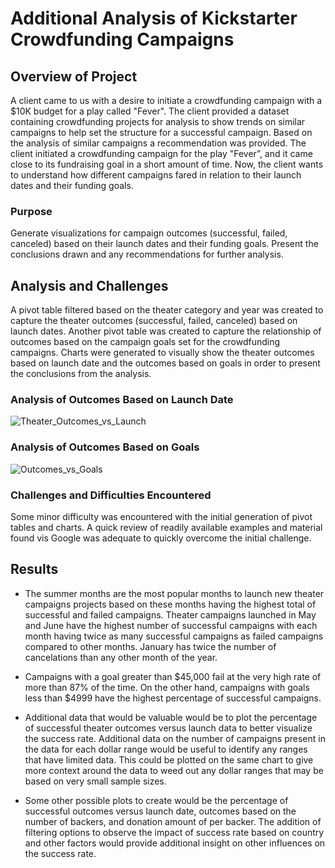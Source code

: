 # Additional Analysis of Kickstarter Crowdfunding Campaigns

## Overview of Project
A client came to us with a desire to initiate a crowdfunding campaign with a $10K budget for a play called "Fever".  The client provided a dataset containing crowdfunding projects for analysis to show trends on similar campaigns to help set the structure for a successful campaign.  Based on the analysis of similar campaigns a recommendation was provided.  The client initiated a crowdfunding campaign for the play "Fever”, and it came close to its fundraising goal in a short amount of time. Now, the client wants to understand how different campaigns fared in relation to their launch dates and their funding goals. 

### Purpose
Generate visualizations for campaign outcomes (successful, failed, canceled) based on their launch dates and their funding goals.  Present the conclusions drawn and any recommendations for further analysis. 

## Analysis and Challenges
A pivot table filtered based on the theater category and year was created to capture the theater outcomes (successful, failed, canceled) based on launch dates.  Another pivot table was created to capture the relationship of outcomes based on the campaign goals set for the crowdfunding campaigns. Charts were generated to visually show the theater outcomes based on launch date and the outcomes based on goals in order to present the conclusions from the analysis.  

### Analysis of Outcomes Based on Launch Date
![Theater_Outcomes_vs_Launch](https://user-images.githubusercontent.com/89653470/132988273-7dfc2fc9-3fab-47a2-ac8f-344ab2dd0d04.png)

### Analysis of Outcomes Based on Goals
![Outcomes_vs_Goals](https://user-images.githubusercontent.com/89653470/132988279-85ea01ca-9658-40a1-9523-b3e0aba3d98b.png)

### Challenges and Difficulties Encountered
Some minor difficulty was encountered with the initial generation of pivot tables and charts.  A quick review of readily available examples and material found vis Google was adequate to quickly overcome the initial challenge.  

## Results
- The summer months are the most popular months to launch new theater campaigns projects based on these months having the highest total of successful and failed campaigns. Theater campaigns launched in May and June have the highest number of successful campaigns with each month having twice as many successful campaigns as failed campaigns compared to other months.  January has twice the number of cancelations than any other month of the year.

- Campaigns with a goal greater than $45,000 fail at the very high rate of more than 87% of the time.  On the other hand, campaigns with goals less than $4999 have the highest percentage of successful campaigns. 
 
- Additional data that would be valuable would be to plot the percentage of successful theater outcomes versus launch data to better visualize the success rate.  Additional data on the number of campaigns present in the data for each dollar range would be useful to identify any ranges that have limited data.  This could be plotted on the same chart to give more context around the data to weed out any dollar ranges that may be based on very small sample sizes.    

- Some other possible plots to create would be the percentage of successful outcomes versus launch date, outcomes based on the number of backers, and donation amount of per backer.  The addition of filtering options to observe the impact of success rate based on country and other factors would provide additional insight on other influences on the success rate.  
